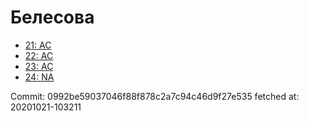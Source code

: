 # Белесова
- [21: AC](21.md)
- [22: AC](22.md)
- [23: AC](23.md)
- [24: NA](24.md)

Commit: 0992be59037046f88f878c2a7c94c46d9f27e535
 fetched at: 20201021-103211
